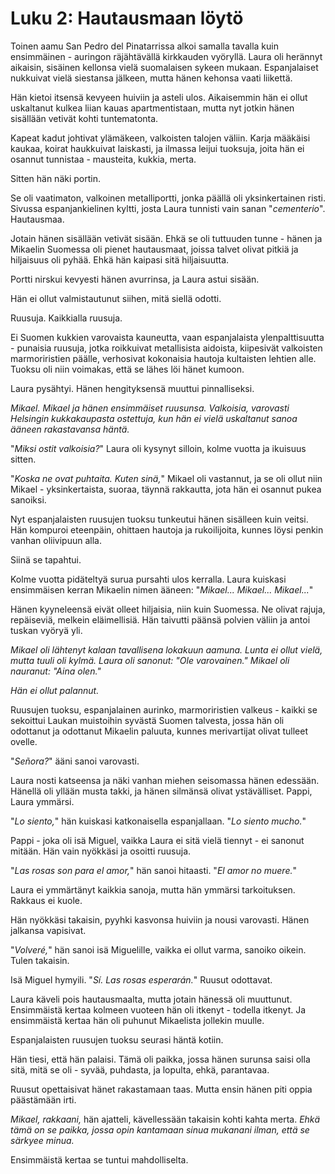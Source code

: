 # Luku 2: Hautausmaan löytö

Toinen aamu San Pedro del Pinatarrissa alkoi samalla tavalla kuin ensimmäinen - auringon räjähtävällä kirkkauden vyöryllä. Laura oli herännyt aikaisin, sisäinen kellonsa vielä suomalaisen sykeen mukaan. Espanjalaiset nukkuivat vielä siestansa jälkeen, mutta hänen kehonsa vaati liikettä.

Hän kietoi itsensä kevyeen huiviin ja asteli ulos. Aikaisemmin hän ei ollut uskaltanut kulkea liian kauas apartmentistaan, mutta nyt jotkin hänen sisällään vetivät kohti tuntematonta.

Kapeat kadut johtivat ylämäkeen, valkoisten talojen väliin. Karja määkäisi kaukaa, koirat haukkuivat laiskasti, ja ilmassa leijui tuoksuja, joita hän ei osannut tunnistaa - mausteita, kukkia, merta.

Sitten hän näki portin.

Se oli vaatimaton, valkoinen metalliportti, jonka päällä oli yksinkertainen risti. Sivussa espanjankielinen kyltti, josta Laura tunnisti vain sanan "*cementerio*". Hautausmaa.

Jotain hänen sisällään vetivät sisään. Ehkä se oli tuttuuden tunne - hänen ja Mikaelin Suomessa oli pienet hautausmaat, joissa talvet olivat pitkiä ja hiljaisuus oli pyhää. Ehkä hän kaipasi sitä hiljaisuutta.

Portti nirskui kevyesti hänen avurrinsa, ja Laura astui sisään.

Hän ei ollut valmistautunut siihen, mitä siellä odotti.

Ruusuja. Kaikkialla ruusuja.

Ei Suomen kukkien varovaista kauneutta, vaan espanjalaista ylenpalttisuutta - punaisia ruusuja, jotka roikkuivat metallisista aidoista, kiipesivät valkoisten marmoriristien päälle, verhosivat kokonaisia hautoja kultaisten lehtien alle. Tuoksu oli niin voimakas, että se lähes löi hänet kumoon.

Laura pysähtyi. Hänen hengityksensä muuttui pinnalliseksi.

*Mikael. Mikael ja hänen ensimmäiset ruusunsa. Valkoisia, varovasti Helsingin kukkakaupasta ostettuja, kun hän ei vielä uskaltanut sanoa ääneen rakastavansa häntä.*

"*Miksi ostit valkoisia?*" Laura oli kysynyt silloin, kolme vuotta ja ikuisuus sitten.

"*Koska ne ovat puhtaita. Kuten sinä,*" Mikael oli vastannut, ja se oli ollut niin Mikael - yksinkertaista, suoraa, täynnä rakkautta, jota hän ei osannut pukea sanoiksi.

Nyt espanjalaisten ruusujen tuoksu tunkeutui hänen sisälleen kuin veitsi. Hän kompuroi eteenpäin, ohittaen hautoja ja rukoilijoita, kunnes löysi penkin vanhan oliivipuun alla.

Siinä se tapahtui.

Kolme vuotta pidäteltyä surua pursahti ulos kerralla. Laura kuiskasi ensimmäisen kerran Mikaelin nimen ääneen: "*Mikael... Mikael... Mikael...*"

Hänen kyyneleensä eivät olleet hiljaisia, niin kuin Suomessa. Ne olivat rajuja, repäiseviä, melkein eläimellisiä. Hän taivutti päänsä polvien väliin ja antoi tuskan vyöryä yli.

*Mikael oli lähtenyt kalaan tavallisena lokakuun aamuna. Lunta ei ollut vielä, mutta tuuli oli kylmä. Laura oli sanonut: "Ole varovainen." Mikael oli nauranut: "Aina olen."*

*Hän ei ollut palannut.*

Ruusujen tuoksu, espanjalainen aurinko, marmoriristien valkeus - kaikki se sekoittui Laukan muistoihin syvästä Suomen talvesta, jossa hän oli odottanut ja odottanut Mikaelin paluuta, kunnes merivartijat olivat tulleet ovelle.

"*Señora?*" ääni sanoi varovasti.

Laura nosti katseensa ja näki vanhan miehen seisomassa hänen edessään. Hänellä oli yllään musta takki, ja hänen silmänsä olivat ystävälliset. Pappi, Laura ymmärsi.

"*Lo siento,*" hän kuiskasi katkonaisella espanjallaan. "*Lo siento mucho.*"

Pappi - joka oli isä Miguel, vaikka Laura ei sitä vielä tiennyt - ei sanonut mitään. Hän vain nyökkäsi ja osoitti ruusuja.

"*Las rosas son para el amor,*" hän sanoi hitaasti. "*El amor no muere.*"

Laura ei ymmärtänyt kaikkia sanoja, mutta hän ymmärsi tarkoituksen. Rakkaus ei kuole.

Hän nyökkäsi takaisin, pyyhki kasvonsa huiviin ja nousi varovasti. Hänen jalkansa vapisivat.

"*Volveré,*" hän sanoi isä Miguelille, vaikka ei ollut varma, sanoiko oikein. Tulen takaisin.

Isä Miguel hymyili. "*Sí. Las rosas esperarán.*" Ruusut odottavat.

Laura käveli pois hautausmaalta, mutta jotain hänessä oli muuttunut. Ensimmäistä kertaa kolmeen vuoteen hän oli itkenyt - todella itkenyt. Ja ensimmäistä kertaa hän oli puhunut Mikaelista jollekin muulle.

Espanjalaisten ruusujen tuoksu seurasi häntä kotiin.

Hän tiesi, että hän palaisi. Tämä oli paikka, jossa hänen surunsa saisi olla sitä, mitä se oli - syvää, puhdasta, ja lopulta, ehkä, parantavaa.

Ruusut opettaisivat hänet rakastamaan taas. Mutta ensin hänen piti oppia päästämään irti.

*Mikael, rakkaani,* hän ajatteli, kävellessään takaisin kohti kahta merta. *Ehkä tämä on se paikka, jossa opin kantamaan sinua mukanani ilman, että se särkyee minua.*

Ensimmäistä kertaa se tuntui mahdolliselta.
